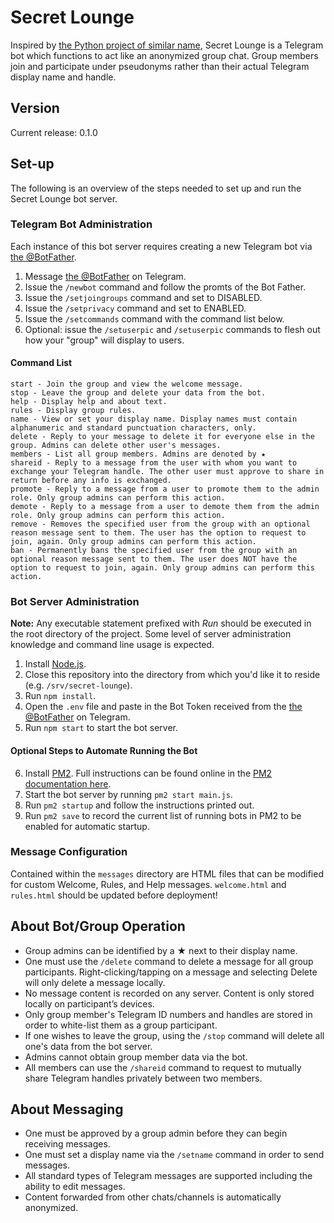 # Secret Lounge

Inspired by [the Python project of similar name](https://github.com/secretlounge/secretlounge-ng), Secret Lounge is a Telegram bot which functions to act like an anonymized group chat. Group members join and participate under pseudonyms rather than their actual Telegram display name and handle.

## Version

Current release: 0.1.0

## Set-up

The following is an overview of the steps needed to set up and run the Secret Lounge bot server.

### Telegram Bot Administration

Each instance of this bot server requires creating a new Telegram bot via [the @BotFather](https://t.me/BotFather).

1. Message [the @BotFather](https://t.me/BotFather) on Telegram.
2. Issue the `/newbot` command and follow the promts of the Bot Father.
3. Issue the `/setjoingroups` command and set to DISABLED.
4. Issue the `/setprivacy` command and set to ENABLED.
5. Issue the `/setcommands` command with the command list below.
6. Optional: issue the `/setuserpic` and `/setuserpic` commands to flesh out how your "group" will display to users.

#### Command List

```
start - Join the group and view the welcome message.
stop - Leave the group and delete your data from the bot.
help - Display help and about text.
rules - Display group rules.
name - View or set your display name. Display names must contain alphanumeric and standard punctuation characters, only.
delete - Reply to your message to delete it for everyone else in the group. Admins can delete other user's messages.
members - List all group members. Admins are denoted by ★
shareid - Reply to a message from the user with whom you want to exchange your Telegram handle. The other user must approve to share in return before any info is exchanged.
promote - Reply to a message from a user to promote them to the admin role. Only group admins can perform this action.
demote - Reply to a message from a user to demote them from the admin role. Only group admins can perform this action.
remove - Removes the specified user from the group with an optional reason message sent to them. The user has the option to request to join, again. Only group admins can perform this action.
ban - Permanently bans the specified user from the group with an optional reason message sent to them. The user does NOT have the option to request to join, again. Only group admins can perform this action.
```

### Bot Server Administration

**Note:** Any executable statement prefixed with _Run_ should be executed in the root directory of the project. Some level of server administration knowledge and command line usage is expected.

1. Install [Node.js](https://nodejs.org/en/).
2. Close this repository into the directory from which you'd like it to reside (e.g. `/srv/secret-lounge`).
3. Run `npm install`.
4. Open the `.env` file and paste in the Bot Token received from the [the @BotFather](https://t.me/BotFather) on Telegram.
5. Run `npm start` to start the bot server.

#### Optional Steps to Automate Running the Bot

6. Install [PM2](https://pm2.keymetrics.io). Full instructions can be found online in the [PM2 documentation here](https://pm2.keymetrics.io/docs/usage/startup/).
7. Start the bot server by running `pm2 start main.js`.
7. Run `pm2 startup` and follow the instructions printed out.
8. Run `pm2 save` to record the current list of running bots in PM2 to be enabled for automatic startup.


### Message Configuration

Contained within the `messages` directory are HTML files that can be modified for custom Welcome, Rules, and Help messages. `welcome.html` and `rules.html` should be updated before deployment!

## About Bot/Group Operation

- Group admins can be identified by a ★ next to their display name.
- One must use the `/delete` command to delete a message for all group participants. Right-clicking/tapping on a message and selecting Delete will only delete a message locally.
- No message content is recorded on any server. Content is only stored locally on participant’s devices.
- Only group member's Telegram ID numbers and handles are stored in order to white-list them as a group participant.
- If one wishes to leave the group, using the `/stop` command will delete all one's data from the bot server.
- Admins cannot obtain group member data via the bot.
- All members can use the `/shareid` command to request to mutually share Telegram handles privately between two members.

## About Messaging

- One must be approved by a group admin before they can begin receiving messages.
- One must set a display name via the `/setname` command in order to send messages.
- All standard types of Telegram messages are supported including the ability to edit messages.
- Content forwarded from other chats/channels is automatically anonymized.
